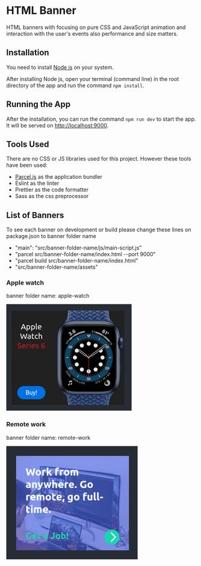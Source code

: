 # HTML Banner

HTML banners with focusing on pure CSS and JavaScript animation and interaction with the user's events also performance and size matters.

## Installation

You need to install [Node js](https://nodejs.org/) on your system.

After installing Node js, open your terminal (command line) in the root directory of the app and run the command `npm install`.

## Running the App

After the installation, you can run the command `npm run dev` to start the app. It will be served on [http://localhost:9000](http://localhost:9000).

## Tools Used

There are no CSS or JS libraries used for this project. However these tools have been used:

- [Parcel.js](https://parceljs.org/) as the application bundler
- Eslint as the linter
- Prettier as the code formatter
- Sass as the css preprocessor

## List of Banners

To see each banner on development or build please change
these lines on package.json to banner folder name

- "main": "src/banner-folder-name/js/main-script.js"
- "parcel src/banner-folder-name/index.html --port 9000"
- "parcel build src/banner-folder-name/index.html"
- "src/banner-folder-name/assets"

### Apple watch

banner folder name: apple-watch

![Apple watch banner](./doc/images/apple-watch.png)

### Remote work

banner folder name: remote-work

![Remote work banner](./doc/images/remote-work.png)
